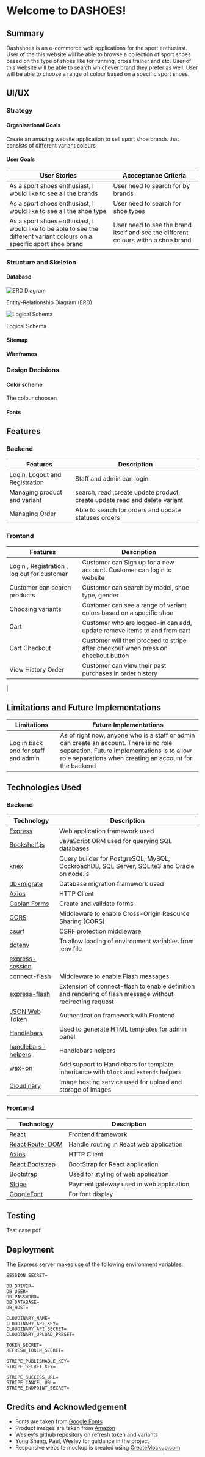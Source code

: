 # Welcome to DASHOES!

## Summary
Dashshoes is  an e-commerce web applications for the sport enthusiast. User of the this website will be able to browse a collection of sport shoes based on the type of shoes like for running, cross trainer and etc. User of this website will be able to search whichever brand they prefer as well. User will be able to choose a range of colour based on a specific sport shoes.

## UI/UX

###  Strategy

####  Organisational Goals

Create an amazing website application to sell sport shoe brands that consists of different variant colours

####  User Goals

| User Stories | Accceptance Criteria |
| ------------ | -------------------- |
|As a sport shoes enthusiast,  I would like to see all the brands  | User need to search for by brands
|As a sport shoes enthusiast,  I would like to see all the shoe type| User need to search for shoe types|
| As a sport shoes enthusiast, i would like to be able to see the different variant colours on a specific sport shoe brand| User need to see the brand itself and see the different colours withn a shoe brand|

###  Structure and Skeleton

####  Database

![ERD Diagram](readme/DASHSHOESERD.png)

Entity-Relationship Diagram (ERD) 

![Logical Schema](readme/DASHOES.PNG)

Logical Schema

####  Sitemap


####  Wireframes


###  Design Decisions

####  Color scheme
The colour choosen
####  Fonts

##  Features

###  Backend
| Features | Description |
| -------- | ----------- |
|Login, Logout and Registration | Staff and admin can login|
|Managing product and variant | search, read ,create update product, create update read and delete variant|
|Managing Order| Able to search for orders and update statuses orders|

###  Frontend
| Features | Description |
| -------- | ----------- |
|Login , Registration , log out for customer | Customer can Sign up for a new account. Customer can login to website
|Customer can search products | Customer can search by model, shoe type, gender|
|Choosing variants| Customer can see a range of variant colors based on a specific shoe|
|Cart| Customer who are logged-in can add, update remove items to and from cart|
|Cart Checkout| Customer will then proceed to stripe after checkout when press on checkout button|
|View History Order| Customer can view their past purchases in order history
|

##  Limitations and Future Implementations
| Limitations | Future Implementations |
| -------- | ----------- |
|Log in back end for staff and admin | As of right now, anyone who is a staff or admin can create an account. There is no role separation. Future implementations is to allow role separations when creating an account for the backend|

##  Technologies Used
###  Backend

| Technology | Description |
| ----------- | ----------- |
| [Express](https://expressjs.com/) | Web application framework used |
| [Bookshelf.js](https://bookshelfjs.org/index.html) | JavaScript ORM used for querying SQL databases |
| [knex](https://knexjs.org/) | Query builder for PostgreSQL, MySQL, CockroachDB, SQL Server, SQLite3 and Oracle on node.js |
| [db-migrate](https://db-migrate.readthedocs.io/en/latest/) | Database migration framework used |
| [Axios](https://axios-http.com/docs/intro) | HTTP Client |
| [Caolan Forms](https://github.com/caolan/forms) | Create and validate forms |
| [CORS](https://www.npmjs.com/package/cors) | Middleware to enable Cross-Origin Resource Sharing (CORS) |
| [csurf](https://www.npmjs.com/package/csurf) | CSRF protection middleware |
| [dotenv](https://www.npmjs.com/package/dotenv) | To allow loading of environment variables from .env file |
| [express-session](https://www.npmjs.com/package/express-session) | 
| [connect-flash](https://www.npmjs.com/package/connect-flash) | Middleware to enable Flash messages |Session management middleware |
| [express-flash](https://www.npmjs.com/package/express-flash) | Extension of connect-flash to enable definition and rendering of flash message without redirecting request |
| [JSON Web Token](https://jwt.io/) | Authentication framework with Frontend |
| [Handlebars](https://handlebarsjs.com/) | Used to generate HTML templates for admin panel |
| [handlebars-helpers](https://github.com/helpers/handlebars-helpers) | Handlebars helpers |
| [wax-on](https://www.npmjs.com/package/wax-on) | Add support to Handlebars for template inheritance with `block` and `extends` helpers |
| [Cloudinary](https://cloudinary.com/) | Image hosting service used for upload and storage of images |

###  Frontend
| Technology | Description |
| ----------- | ----------- |
| [React](https://reactjs.org/) | Frontend framework |
| [React Router DOM](https://v5.reactrouter.com/web/guides/quick-start) | Handle routing in React web application |
| [Axios](https://axios-http.com/docs/intro) | HTTP Client |
| [React Bootstrap](https://react-bootstrap.github.io/) | BootStrap for React application |
| [Bootstrap](https://getbootstrap.com/docs/5.0/getting-started/introduction/) | Used for styling of web application |
| [Stripe](https://stripe.com/en-sg) | Payment gateway used in web application |
| [GoogleFont](https://fonts.google.com/) | For font display |

##  Testing
Test case pdf

##  Deployment


The Express server makes use of the following environment variables:

```
SESSION_SECRET=

DB_DRIVER=
DB_USER=
DB_PASSWORD=
DB_DATABASE=
DB_HOST=

CLOUDINARY_NAME=
CLOUDINARY_API_KEY=
CLOUDINARY_API_SECRET=
CLOUDINARY_UPLOAD_PRESET=

TOKEN_SECRET=
REFRESH_TOKEN_SECRET=

STRIPE_PUBLISHABLE_KEY=
STRIPE_SECRET_KEY=

STRIPE_SUCCESS_URL=
STRIPE_CANCEL_URL=
STRIPE_ENDPOINT_SECRET=
```
## Credits and Acknowledgement
- Fonts are taken from [Google Fonts](https://fonts.google.com/)
- Product images are taken from [Amazon](https://www.amazon.sg/)
-    Wesley's  github repository on refresh token and variants
-    Yong Sheng, Paul, Wesley for guidance in the project
-   Responsive website mockup is created using  [CreateMockup.com](https://www.createmockup.com/generate/)
